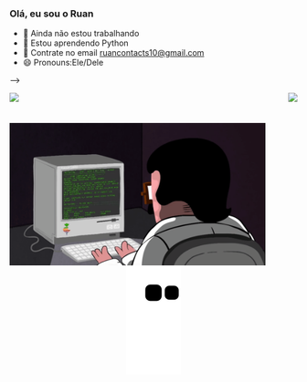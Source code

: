 ### Olá, eu sou o Ruan


- 🔭 Ainda não estou trabalhando
- 🌱 Estou aprendendo Python
- 💬 Contrate no email ruancontacts10@gmail.com
- 😄 Pronouns:Ele/Dele

-->
<div>
  
  <img  height="180em" src="https://github-readme-stats.vercel.app/api?username=Ruannnz7&_icons=true&theme=dark&include_all_commits=true&count_private=true"/>
  <img align="right"  src="https://github-readme-stats.vercel.app/api/top-langs/?username=Ruannnz7&layout=compact&langs_count=16&theme=great-gatsby"/>
</div>
<br>

<div  align="center"> 
  <div style="display: inline_block"><br>
    <img align="left" height="250" alt="coding-time" src="dormrm.gif">
    
   










![Snake animation](https://github.com/Ruannnz7/Ruannnz7/blob/output/github-contribution-grid-snake.svg)

